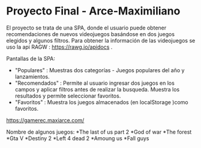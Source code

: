 # Proyecto Final - Arce-Maximiliano

El proyecto se trata de una SPA, donde el usuario puede obtener recomendaciones de nuevos videojuegos basándose en dos juegos elegidos y algunos filtros.
Para obtener la información de las videojuegos se uso la api RAGW : https://rawg.io/apidocs .

Pantallas de la SPA:

* "Populares" : Muestras dos categorías - Juegos populares del año y lanzamientos.
* "Recomendados" : Permite al usuario ingresar dos juegos en los campos y aplicar filtros antes de realizar la busqueda. Muestra los resultados y permite seleccionar favoritos.
* "Favoritos" : Muestra los juegos almacenados (en localStorage )como favoritos.

https://gamerec.maxiarce.com/

Nombre de algunos juegos: 
*The last of us part 2
*God of war
*The forest
*Gta V
*Destiny 2
*Left 4 dead 2
*Amoung us
*Fall guys


